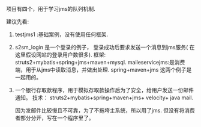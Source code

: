 项目有四个，用于学习jms的队列机制. 


建议先看:
 1. testjms1 :基础案例，没有使用任何框架. 
 2. s2sm_login 是一个登录的例子， 登录成功后要求发送一个消息到jms服务( 在这里假设网站的登录用户数很多). 框架: struts2+mybatis+spring+jms+maven+mysql. 
    maileservicejms:是消费端，用于从jms中读取消息，并做出处理.  spring+maven+jms
    这两个例子是一起用的。 
3. 一个银行存取款程序，用于模拟存取款操作后为了安全，给用户发送一份邮件通知。
     技术： struts2+mybatis+spring+maven+jms+ velocity+ java mail. 
     
    因为发邮件比较慢且不可靠，为了不拖垮主系统，所以用了jms. 但没有将消费者部分分开，写在一个程序里了。 